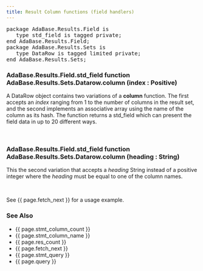 ```yaml
---
title: Result Column functions (field handlers)
---
```


<div class="leftside">
<pre class="code">
package AdaBase.Results.Field is
   type std_field is tagged private;
end AdaBase.Results.Field;
package AdaBase.Results.Sets is
   type DataRow is tagged limited private;
end AdaBase.Results.Sets;
</pre>
<h3>AdaBase.Results.Field.std_field function<br/>
AdaBase.Results.Sets.Datarow.column (index : Positive)</h3>
<p>
A DataRow object contains two variations of a <b>column</b> function.
The first accepts an <i>index</i> ranging from 1 to the number of
columns in the result set, and the second implements an associative
array using the name of the column as its hash.  The function returns
a std_field which can present the field data in up to 20 different ways.
</p>
<br/>
<h3>AdaBase.Results.Field.std_field function<br/>
AdaBase.Results.Sets.Datarow.column (heading : String)</h3>
<p>This the second variation that accepts a <i>heading</i> String instead
of a positive integer where the <i>heading</i> must be equal to one
of the column names.</p>
<br/>
<p class="caption">See {{ page.fetch_next }} for a usage example.</p>
</div>
<div class="sidenav">
  <h3>See Also</h3>
  <ul>
    <li>{{ page.stmt_column_count }}</li>
    <li>{{ page.stmt_column_name }}</li>
    <li>{{ page.res_count }}</li>
    <li>{{ page.fetch_next }}</li>
    <li>{{ page.stmt_query }}</li>
    <li>{{ page.query }}</li>
  </ul>
</div>
